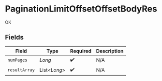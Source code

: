 # PaginationLimitOffsetOffsetBodyRes

OK


## Fields

| Field              | Type               | Required           | Description        |
| ------------------ | ------------------ | ------------------ | ------------------ |
| `numPages`         | *Long*             | :heavy_check_mark: | N/A                |
| `resultArray`      | List<*Long*>       | :heavy_check_mark: | N/A                |